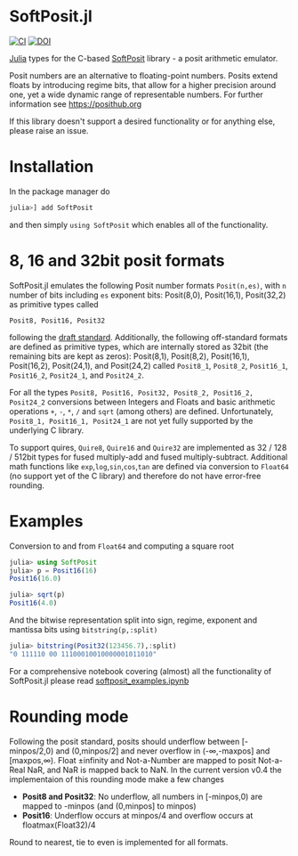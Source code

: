 # SoftPosit.jl
[![CI](https://github.com/milankl/SoftPosit.jl/actions/workflows/CI.yml/badge.svg)](https://github.com/milankl/SoftPosit.jl/actions/workflows/CI.yml)
[![DOI](https://zenodo.org/badge/183233999.svg)](https://zenodo.org/badge/latestdoi/183233999)

[Julia](https://julialang.org/) types for the C-based [SoftPosit](https://gitlab.com/cerlane/SoftPosit) library - a posit arithmetic emulator.

Posit numbers are an alternative to floating-point numbers. Posits extend floats by introducing regime bits, that allow for a higher precision around one, yet a wide dynamic range of representable numbers. For further information see https://posithub.org

If this library doesn't support a desired functionality or for anything else, please raise an issue.

# Installation

In the package manager do

```julia
julia>] add SoftPosit
```

and then simply `using SoftPosit` which enables all of the functionality.

# 8, 16 and 32bit posit formats

SoftPosit.jl emulates the following Posit number formats `Posit(n,es)`, with `n` number of bits including `es` exponent bits: Posit(8,0), Posit(16,1), Posit(32,2) as primitive types called

    Posit8, Posit16, Posit32

following the [draft standard](https://posithub.org/docs/posit_standard.pdf). Additionally, the following off-standard formats are defined as primitive types, which are internally stored as 32bit (the remaining bits are kept as zeros): Posit(8,1), Posit(8,2), Posit(16,1), Posit(16,2), Posit(24,1), and Posit(24,2) called `Posit8_1`, `Posit8_2`, `Posit16_1`, `Posit16_2`, `Posit24_1`, and `Posit24_2`.

For all the types `Posit8, Posit16, Posit32, Posit8_2, Posit16_2, Posit24_2` conversions between Integers and Floats and basic arithmetic operations `+`, `-`, `*`, `/` and `sqrt` (among others) are defined. Unfortunately, `Posit8_1, Posit16_1, Posit24_1` are not yet fully supported by the underlying C library.

To support quires, `Quire8`, `Quire16` and `Quire32` are implemented as 32 / 128 / 512bit types for fused multiply-add and fused multiply-subtract. Additional math functions like `exp`,`log`,`sin`,`cos`,`tan` are defined via conversion to `Float64` (no support yet of the C library) and therefore do not have error-free rounding.

# Examples

Conversion to and from `Float64` and computing a square root

```julia
julia> using SoftPosit
julia> p = Posit16(16)
Posit16(16.0)

julia> sqrt(p)
Posit16(4.0)
```
And the bitwise representation split into sign, regime, exponent and mantissa bits using `bitstring(p,:split)`

```julia
julia> bitstring(Posit32(123456.7),:split)
"0 111110 00 11100010010000001011010"
```

For a comprehensive notebook covering (almost) all the functionality of SoftPosit.jl
please read [softposit_examples.ipynb](https://github.com/milankl/SoftPosit.jl/blob/master/docs/softposit_examples.ipynb)

# Rounding mode

Following the posit standard, posits should underflow between [-minpos/2,0) and (0,minpos/2] and
never overflow in (-∞,-maxpos] and [maxpos,∞). Float ±infinity and Not-a-Number are mapped to posit
Not-a-Real NaR, and NaR is mapped back to NaN. In the current version v0.4 the implementaion of this
rounding mode make a few changes

- **Posit8 and Posit32**: No underflow, all numbers in [-minpos,0) are mapped to -minpos (and (0,minpos] to minpos)
- **Posit16**: Underflow occurs at minpos/4 and overflow occurs at floatmax(Float32)/4

Round to nearest, tie to even is implemented for all formats.

